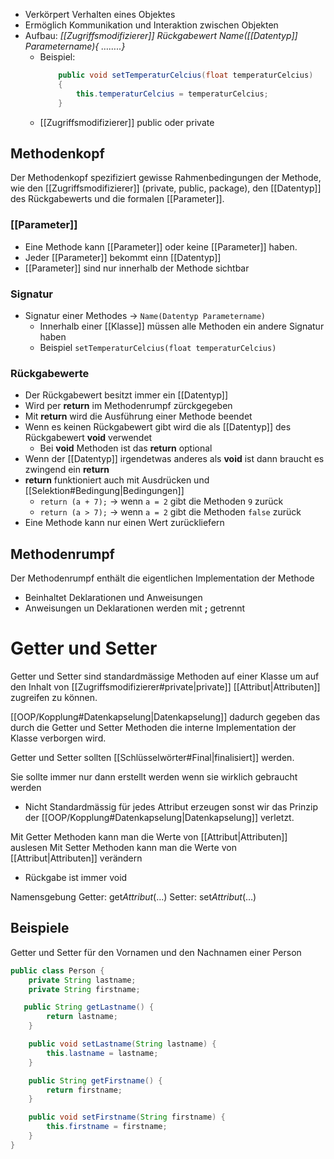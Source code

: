 - Verkörpert Verhalten eines Objektes
- Ermöglich Kommunikation und Interaktion zwischen Objekten
- Aufbau:  *[[Zugriffsmodifizierer]] Rückgabewert Name([[Datentyp]] Parametername){ ……..}*
	- Beispiel: 
		```java
			public void setTemperaturCelcius(float temperaturCelcius)
			{
				this.temperaturCelcius = temperaturCelcius;
			}
		```
	- [[Zugriffsmodifizierer]] public oder private
## Methodenkopf
Der Methodenkopf spezifiziert gewisse Rahmenbedingungen der Methode, wie den [[Zugriffsmodifizierer]] (private, public, package), den [[Datentyp]] des Rückgabewerts und die formalen [[Parameter]].


### [[Parameter]]
 - Eine Methode kann [[Parameter]] oder keine [[Parameter]] haben. 
 - Jeder [[Parameter]] bekommt einn [[Datentyp]]
 - [[Parameter]] sind nur innerhalb der Methode sichtbar
### Signatur
- Signatur einer Methodes → `Name(Datentyp Parametername)`
	- Innerhalb einer [[Klasse]] müssen alle Methoden ein andere Signatur haben
	- Beispiel `setTemperaturCelcius(float temperaturCelcius)`

### Rückgabewerte
- Der Rückgabewert besitzt immer ein [[Datentyp]]
- Wird per **return** im Methodenrumpf zürckgegeben
-  Mit **return** wird die Ausführung einer Methode beendet
- Wenn es keinen Rückgabewert gibt wird die als [[Datentyp]] des Rückgabewert **void** verwendet
	- Bei **void** Methoden ist das **return** optional
- Wenn der [[Datentyp]] irgendetwas anderes als **void** ist dann braucht es zwingend ein **return**
- **return** funktioniert auch mit Ausdrücken und [[Selektion#Bedingung|Bedingungen]]
	- `return (a + 7);` → wenn `a = 2` gibt die Methoden `9` zurück
	- `return (a > 7);` → wenn `a = 2` gibt die Methoden `false` zurück
- Eine Methode kann nur einen Wert zurückliefern
## Methodenrumpf
Der Methodenrumpf enthält die eigentlichen Implementation der Methode
- Beinhaltet Deklarationen und Anweisungen
- Anweisungen un Deklarationen werden mit **;** getrennt

# Getter und Setter
Getter und Setter sind standardmässige Methoden auf einer Klasse um auf den Inhalt von [[Zugriffsmodifizierer#private|private]] [[Attribut|Attributen]] zugreifen zu können. 

[[OOP/Kopplung#Datenkapselung|Datenkapselung]] dadurch gegeben das durch die Getter und Setter Methoden die interne Implementation der Klasse verborgen wird. 

Getter und Setter sollten [[Schlüsselwörter#Final|finalisiert]] werden.

Sie sollte immer nur dann erstellt werden wenn sie wirklich gebraucht werden
- Nicht Standardmässig für jedes Attribut erzeugen sonst wir das Prinzip der [[OOP/Kopplung#Datenkapselung|Datenkapselung]] verletzt. 

Mit Getter Methoden kann man die Werte von [[Attribut|Attributen]] auslesen
Mit Setter Methoden kann man die Werte von [[Attribut|Attributen]] verändern
- Rückgabe ist immer void

Namensgebung
Getter: get*Attribut*(…)
Setter: set*Attribut*(…)
## Beispiele
Getter und Setter für den Vornamen und den Nachnamen einer Person
```java
public class Person {
	private String lastname;
    private String firstname;

   public String getLastname() {
        return lastname;
    }

    public void setLastname(String lastname) {
        this.lastname = lastname;
    }

    public String getFirstname() {
        return firstname;
    }

    public void setFirstname(String firstname) {
        this.firstname = firstname;
    }
}
```

